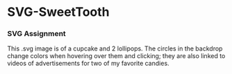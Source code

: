 # SVG-SweetTooth
### SVG Assignment

This .svg image is of a cupcake and 2 lollipops. The circles in the backdrop change colors when hovering over them and clicking; they are also linked to videos of advertisements for two of my favorite candies.
